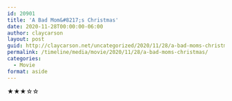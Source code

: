 ```yaml
---
id: 20901
title: 'A Bad Mom&#8217;s Christmas'
date: 2020-11-28T00:00:00-06:00
author: claycarson
layout: post
guid: http://claycarson.net/uncategorized/2020/11/28/a-bad-moms-christmas/
permalink: /timeline/media/movie/2020/11/28/a-bad-moms-christmas/
categories:
  - Movie
format: aside
---
```

<div class="media-details"></div>

<div class="media-creator"></div>

<div class="media-rating">★★★☆☆</div>